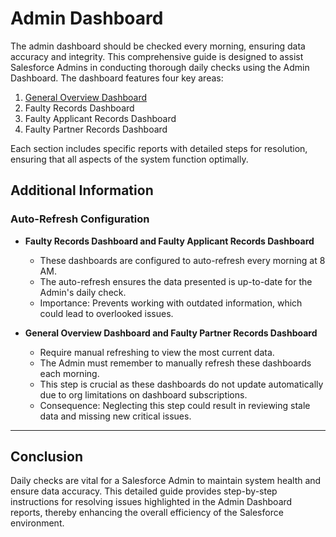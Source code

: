 # Admin Dashboard

The admin dashboard should be checked every morning, ensuring data accuracy and integrity. This comprehensive guide is designed to assist Salesforce Admins in conducting thorough daily checks using the Admin Dashboard. The dashboard features four key areas:

1. [General Overview Dashboard](general-overview.md)
2. Faulty Records Dashboard
3. Faulty Applicant Records Dashboard
4. Faulty Partner Records Dashboard

Each section includes specific reports with detailed steps for resolution, ensuring that all aspects of the system function optimally.

## Additional Information

### Auto-Refresh Configuration

- **Faulty Records Dashboard and Faulty Applicant Records Dashboard**
  - These dashboards are configured to auto-refresh every morning at 8 AM.
  - The auto-refresh ensures the data presented is up-to-date for the Admin's daily check.
  - Importance: Prevents working with outdated information, which could lead to overlooked issues.

- **General Overview Dashboard and Faulty Partner Records Dashboard**
  - Require manual refreshing to view the most current data.
  - The Admin must remember to manually refresh these dashboards each morning.
  - This step is crucial as these dashboards do not update automatically due to org limitations on dashboard subscriptions.
  - Consequence: Neglecting this step could result in reviewing stale data and missing new critical issues.

---

## Conclusion

Daily checks are vital for a Salesforce Admin to maintain system health and ensure data accuracy. This detailed guide provides step-by-step instructions for resolving issues highlighted in the Admin Dashboard reports, thereby enhancing the overall efficiency of the Salesforce environment.